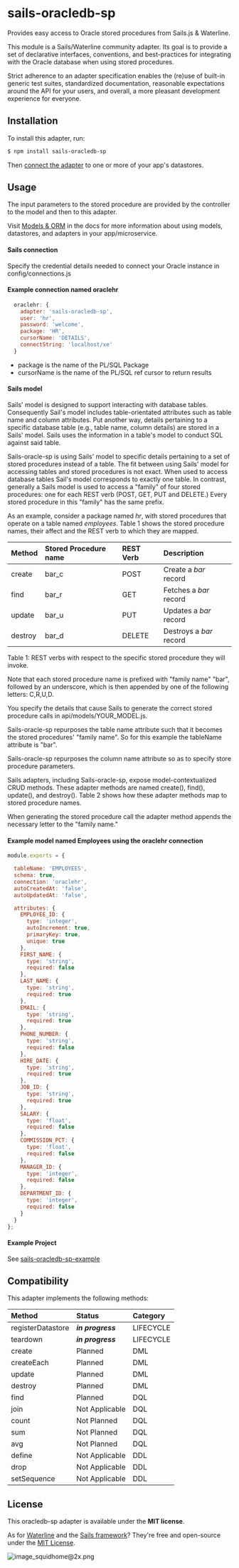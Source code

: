 # sails-oracledb-sp

Provides easy access to Oracle stored procedures from Sails.js & Waterline.

This module is a Sails/Waterline community adapter.  Its goal is to provide a set of declarative interfaces,
conventions, and best-practices for integrating with the Oracle database when using stored procedures.

Strict adherence to an adapter specification enables the (re)use of built-in generic test suites, standardized
documentation, reasonable expectations around the API for your users, and overall, a more pleasant development
experience for everyone.


## Installation

To install this adapter, run:

```sh
$ npm install sails-oracledb-sp
```

Then [connect the adapter](https://sailsjs.com/documentation/reference/configuration/sails-config-datastores)
to one or more of your app's datastores.

## Usage

The input parameters to the stored procedure are provided by the controller to the model and then to this
adapter.

Visit [Models & ORM](https://sailsjs.com/docs/concepts/models-and-orm) in the docs for more information about
using models, datastores, and adapters in your app/microservice.

#### Sails connection

Specify the credential details needed to connect your Oracle instance in config/connections.js

#### Example connection named oraclehr

```javascript
  oraclehr: {
    adapter: 'sails-oracledb-sp',
    user: 'hr',
    password: 'welcome',
    package: 'HR',
    cursorName: 'DETAILS',
    connectString: 'localhost/xe'
  }
```

* package is the name of the PL/SQL Package
* cursorName is the name of the PL/SQL ref cursor to return results

#### Sails model

Sails' model is designed to support interacting with database tables. Consequently Sail's model includes
table-orientated attributes such as table name and column attributes. Put another way, details pertaining
to a specific database table (e.g., table name, column details) are stored in a Sails' model. Sails uses
the information in a table's model to conduct SQL against said table.

Sails-oracle-sp is using Sails' model to specific details pertaining to a set of stored procedures instead
of a table. The fit between using Sails' model for accessing tables and stored procedures is not exact. When
used to access database tables Sail's model corresponds to exactly one table. In contrast, generally a
Sails model is used to access a "family" of four stored procedures: one for each REST verb (POST, GET, PUT
and DELETE.) Every stored procedure in this "family" has the same prefix.

As an example, consider a package named *hr*, with stored procedures that operate on a table named
*employees*. Table 1 shows the stored procedure names, their affect and the REST verb to which they are
mapped.

| Method      | Stored Procedure name | REST Verb    | Description
|:------------|:----------------------|:-------------|:----------
| create      | bar_c                 | POST         | Create a *bar* record
| find        | bar_r                 | GET          | Fetches a *bar* record
| update      | bar_u                 | PUT          | Updates a *bar* record
| destroy     | bar_d                 | DELETE       | Destroys a *bar* record
Table 1: REST verbs with respect to the specific stored procedure they will invoke.

Note that each stored procedure name is prefixed with "family name" "bar", followed by an underscore, which
is then appended by one of the following letters: C,R,U,D.

You specify the details that cause Sails to generate the correct stored procedure calls in
api/models/YOUR_MODEL.js.

Sails-oracle-sp repurposes the table name attribute such that it becomes the stored procedures' "family name".
So for this example the tableName attribute is "bar".

Sails-oracle-sp repurposes the column name attribute so as to specify store procedure parameters.

Sails adapters, including Sails-oracle-sp, expose model-contextualized CRUD methods. These adapter methods are
named create(), find(), update(), and destroy().  Table 2 shows how these adapter methods map to stored
procedure names.

When generating the stored procedure call the adapter method appends the necessary letter to the "family name."

#### Example model named Employees using the oraclehr connection

```javascript
module.exports = {

  tableName: 'EMPLOYEES',
  schema: true,
  connection: 'oraclehr',
  autoCreatedAt: 'false',
  autoUpdatedAt: 'false',

  attributes: {
    EMPLOYEE_ID: {
      type: 'integer',
      autoIncrement: true,
      primaryKey: true,
      unique: true
    },
    FIRST_NAME: {
      type: 'string',
      required: false
    },
    LAST_NAME: {
      type: 'string',
      required: true
    },
    EMAIL: {
      type: 'string',
      required: true
    },
    PHONE_NUMBER: {
      type: 'string',
      required: false
    },
    HIRE_DATE: {
      type: 'string',
      required: true
    },
    JOB_ID: {
      type: 'string',
      required: true
    },
    SALARY: {
      type: 'float',
      required: false
    },
    COMMISSION_PCT: {
      type: 'float',
      required: false
    },
    MANAGER_ID: {
      type: 'integer',
      required: false
    },
    DEPARTMENT_ID: {
      type: 'integer',
      required: false
    }
  }
};
```

#### Example Project

See [sails-oracledb-sp-example](https://github.com/nethoncho/sails-oracledb-sp-example)

## Compatibility

This adapter implements the following methods:

| Method               | Status            | Category      |
|:---------------------|:------------------|:--------------|
| registerDatastore    | _**in progress**_ | LIFECYCLE     |
| teardown             | _**in progress**_ | LIFECYCLE     |
| create               | Planned           | DML           |
| createEach           | Planned           | DML           |
| update               | Planned           | DML           |
| destroy              | Planned           | DML           |
| find                 | Planned           | DQL           |
| join                 | Not Applicable    | DQL           |
| count                | Not Planned       | DQL           |
| sum                  | Not Planned       | DQL           |
| avg                  | Not Planned       | DQL           |
| define               | Not Applicable    | DDL           |
| drop                 | Not Applicable    | DDL           |
| setSequence          | Not Applicable    | DDL           |

## License

This oracledb-sp adapter is available under the **MIT license**.

As for [Waterline](http://waterlinejs.org) and the [Sails framework](https://sailsjs.com)?  They're free and
open-source under the [MIT License](https://sailsjs.com/license).


![image_squidhome@2x.png](http://i.imgur.com/RIvu9.png)
